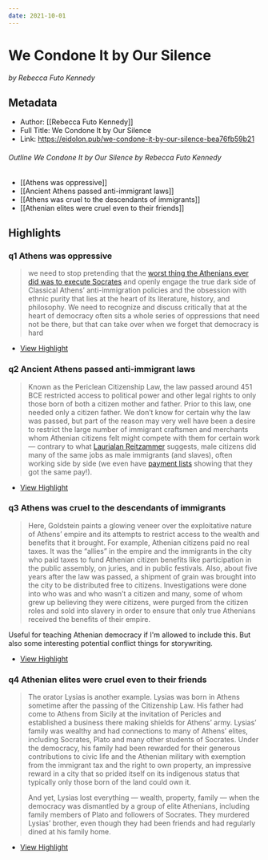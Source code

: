 ```yaml
---
date: 2021-10-01
---
```

# We Condone It by Our Silence
<cite>by Rebecca Futo Kennedy</cite>

## Metadata
- Author: [[Rebecca Futo Kennedy]]
- Full Title: We Condone It by Our Silence
- Link: https://eidolon.pub/we-condone-it-by-our-silence-bea76fb59b21

###### Outline We Condone It by Our Silence by Rebecca Futo Kennedy
- [[Athens was oppressive]]
- [[Ancient Athens passed anti-immigrant laws]]
- [[Athens was cruel to the descendants of immigrants]]
- [[Athenian elites were cruel even to their friends]]

## Highlights

### q1 Athens was oppressive

> we need to stop pretending that the [worst thing the Athenians ever did was to execute Socrates](http://www.theatlantic.com/magazine/archive/2017/04/making-athens-great-again/517791/?utm_source=eb) and openly engage the true dark side of Classical Athens’ anti-immigration policies and the obsession with ethnic purity that lies at the heart of its literature, history, and philosophy. We need to recognize and discuss critically that at the heart of democracy often sits a whole series of oppressions that need not be there, but that can take over when we forget that democracy is hard

 * [View Highlight](https://read.readwise.io/read/01fgy2njgc54ttxbb7y3nw7h1y)

### q2 Ancient Athens passed anti-immigrant laws

> Known as the Periclean Citizenship Law, the law passed around 451 BCE restricted access to political power and other legal rights to only those born of both a citizen mother and father. Prior to this law, one needed only a citizen father. We don’t know for certain why the law was passed, but part of the reason may very well have been a desire to restrict the large number of immigrant craftsmen and merchants whom Athenian citizens felt might compete with them for certain work — contrary to what [Laurialan Reitzammer](http://www.zocalopublicsquare.org/2017/04/10/ancient-greeks-immigrants-boon-threat-homeland-security/ideas/nexus/) suggests, male citizens did many of the same jobs as male immigrants (and slaves), often working side by side (we even have [payment lists](http://fromstonetoscreen.com/the-erechtheion-inscriptions/) showing that they got the same pay!).

 * [View Highlight](https://read.readwise.io/read/01fgynhyqbfdy5bxd1w91n9n0a)

### q3 Athens was cruel to the descendants of immigrants 

> Here, Goldstein paints a glowing veneer over the exploitative nature of Athens’ empire and its attempts to restrict access to the wealth and benefits that it brought. For example, Athenian citizens paid no real taxes. It was the “allies” in the empire and the immigrants in the city who paid taxes to fund Athenian citizen benefits like participation in the public assembly, on juries, and in public festivals. Also, about five years after the law was passed, a shipment of grain was brought into the city to be distributed free to citizens. Investigations were done into who was and who wasn’t a citizen and many, some of whom grew up believing they were citizens, were purged from the citizen roles and sold into slavery in order to ensure that only true Athenians received the benefits of their empire.

Useful for teaching Athenian democracy if I'm allowed to include this. But also some interesting potential conflict things for storywriting.

 * [View Highlight](https://read.readwise.io/read/01fgynjfaenep4h11ntymd9pg2)

### q4 Athenian elites were cruel even to their friends

> The orator Lysias is another example. Lysias was born in Athens sometime after the passing of the Citizenship Law. His father had come to Athens from Sicily at the invitation of Pericles and established a business there making shields for Athens’ army. Lysias’ family was wealthy and had connections to many of Athens’ elites, including Socrates, Plato and many other students of Socrates. Under the democracy, his family had been rewarded for their generous contributions to civic life and the Athenian military with exemption from the immigrant tax and the right to own property, an impressive reward in a city that so prided itself on its indigenous status that typically only those born of the land could own it.
>
> And yet, Lysias lost everything — wealth, property, family — when the democracy was dismantled by a group of elite Athenians, including family members of Plato and followers of Socrates. They murdered Lysias’ brother, even though they had been friends and had regularly dined at his family home.

 * [View Highlight](https://read.readwise.io/read/01fgynkyrdv7eg7y52j22wg5v3)

